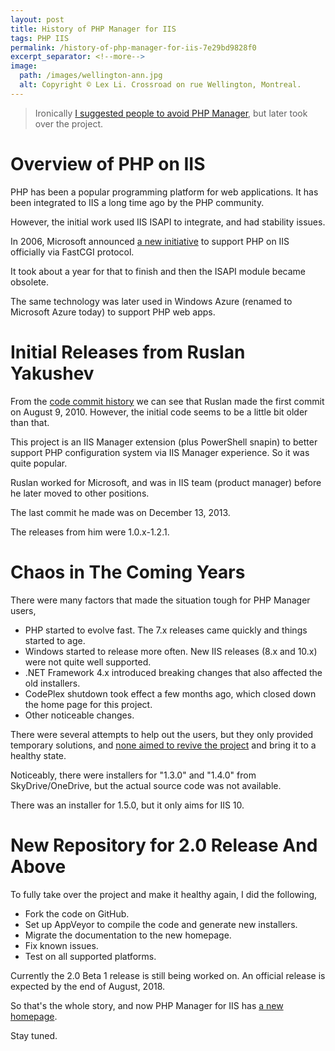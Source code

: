 ```yaml
---
layout: post
title: History of PHP Manager for IIS
tags: PHP IIS
permalink: /history-of-php-manager-for-iis-7e29bd9828f0
excerpt_separator: <!--more-->
image:
  path: /images/wellington-ann.jpg
  alt: Copyright © Lex Li. Crossroad on rue Wellington, Montreal.
---
```


> Ironically [I suggested people to avoid PHP Manager](https://halfblood.pro/why-you-should-forget-php-manager-for-iis-953fae81b05b), but later took over the project.
<!--more-->

# Overview of PHP on IIS

PHP has been a popular programming platform for web applications. It has been integrated to IIS a long time ago by the PHP community.

However, the initial work used IIS ISAPI to integrate, and had stability issues.

In 2006, Microsoft announced [a new initiative](http://mvolo.com/fastcgi-for-iis-60-is-released-on-download-center/) to support PHP on IIS officially via FastCGI protocol.

It took about a year for that to finish and then the ISAPI module became obsolete.

The same technology was later used in Windows Azure (renamed to Microsoft Azure today) to support PHP web apps.

# Initial Releases from Ruslan Yakushev

From the [code commit history](http://ruslany.net/tag/php-manager/) we can see that Ruslan made the first commit on August 9, 2010. However, the initial code seems to be a little bit older than that.

This project is an IIS Manager extension (plus PowerShell snapin) to better support PHP configuration system via IIS Manager experience. So it was quite popular.

Ruslan worked for Microsoft, and was in IIS team (product manager) before he later moved to other positions.

The last commit he made was on December 13, 2013.

The releases from him were 1.0.x-1.2.1.

# Chaos in The Coming Years

There were many factors that made the situation tough for PHP Manager users,

* PHP started to evolve fast. The 7.x releases came quickly and things started to age.
* Windows started to release more often. New IIS releases (8.x and 10.x) were not quite well supported.
* .NET Framework 4.x introduced breaking changes that also affected the old installers.
* CodePlex shutdown took effect a few months ago, which closed down the home page for this project.
* Other noticeable changes.

There were several attempts to help out the users, but they only provided temporary solutions, and [none aimed to revive the project](https://github.com/phpmanager/phpmanager/issues/1) and bring it to a healthy state.

Noticeably, there were installers for "1.3.0" and "1.4.0" from SkyDrive/OneDrive, but the actual source code was not available.

There was an installer for 1.5.0, but it only aims for IIS 10.

# New Repository for 2.0 Release And Above

To fully take over the project and make it healthy again, I did the following,

* Fork the code on GitHub.
* Set up AppVeyor to compile the code and generate new installers.
* Migrate the documentation to the new homepage.
* Fix known issues.
* Test on all supported platforms.

Currently the 2.0 Beta 1 release is still being worked on. An official release is expected by the end of August, 2018.

So that's the whole story, and now PHP Manager for IIS has [a new homepage](http://www.phpmanager.xyz/).

Stay tuned.
